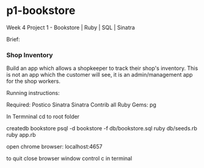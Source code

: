 # p1-bookstore
Week 4 Project 1 - Bookstore | Ruby | SQL | Sinatra


Brief:
### Shop Inventory

Build an app which allows a shopkeeper to track their shop's inventory. This is not an app which the customer will see, it is an admin/management app for the shop workers.


Running instructions:

Required:
Postico
Sinatra
Sinatra Contrib all
Ruby Gems:
  pg
  
In Termninal
cd to root folder

createdb bookstore
psql -d bookstore -f db/bookstore.sql
ruby db/seeds.rb
ruby app.rb

open chrome browser: localhost:4657

to quit
close browser window
control c in terminal
